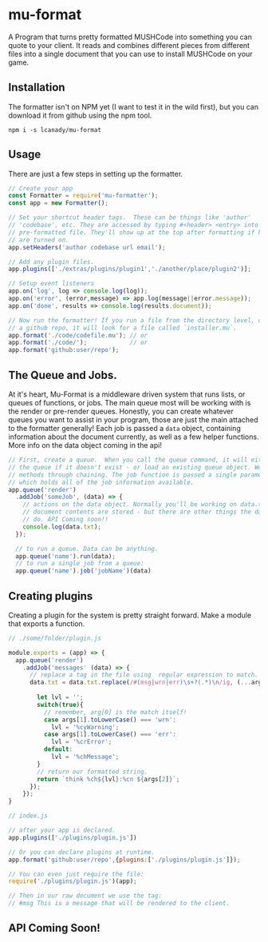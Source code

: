 # mu-format
A Program that turns pretty formatted MUSHCode into something you can quote to your client. It reads and combines different pieces from different files into a single document that you can use to install MUSHCode on your game.

## Installation
The formatter isn't on NPM yet (I want to test it in the wild first), but you can download it from github using the npm tool.
```
npm i -s lcanady/mu-format
```
## Usage
There are just a few steps in setting up the formatter.
```JavaScript
// Create your app
const Formatter = require('mu-formatter');
const app = new Formatter();

// Set your shortcut header tags.  These can be things like 'author'
// 'codebase', etc. They are accessed by typing #<header> <entry> into your
// pre-formatted file. They'll show up at the top after formatting if headers
// are turned on.
app.setHeaders('author codebase url email');

// Add any plugin files.
app.plugins(['./extras/plugins/plugin1','./another/place/plugin2')];

// Setup event listeners
app.on('log', log => console.log(log));
app.on('error', (error,message) => app.log(message||error.message));
app.on('done', results => console.log(results.document));

// Now run the formatter! If you run a file from the directory level, or from
// a github repo, it will look for a file called `installer.mu`.
app.format('./code/codefile.mu'); // or
app.format('./code/');            // or
app.format('github:user/repo');    
```

## The Queue and Jobs.
At it's heart, Mu-Format is a middleware driven system that runs lists, or queues of functions, or jobs. The main queue most will be working with is the render or pre-render queues. Honestly, you can create whatever queues you want to assist in your program, those are just the main attached to the formatter generally! Each job is passed a `data` object, containing information about the document currently, as well as a few helper functions. More info on the data object coming in the api!
```JavaScript
// First, create a queue.  When you call the queue command, it will either create
// the queue if it doesn't exist - or load an existing queue object. We can link our
// methods through chaining. The job function is passed a single parameter, data,
// which holds all of the job information available. 
app.queue('render')
  .addJob('someJob', (data) => {
    // actions on the data object. Normally you'll be working on data.txt where the
    // document contents are stored - but there are other things the data object can
    // do. API Coming soon!!
    console.log(data.txt);
  });

  // to run a queue. Data can be anything.
  app.queue('name').run(data);
  // to run a single job from a queue:
  app.queue('name').job('jobName')(data)
```

## Creating plugins
Creating a plugin for the system is pretty straight forward.  Make a module that exports a function.
```JavaScript
// ./some/folder/plugin.js

module.exports = (app) => {
  app.queue('render')
    .addJob('messages' (data) => {
      // replace a tag in the file using  regular expression to match.
      data.txt = data.txt.replace(/#(msg|wrn|err)\s+?(.*)\n/ig, (...args) => {
        
        let lvl = '';
        switch(true){
          // remember, arg[0] is the match itself!
          case args[1].toLowerCase() === 'wrn':
            lvl = '%cyWarning';
          case args[1].toLowerCase() === 'err':
            lvl = '%crError';
          default:
            lvl = '%chMessage';
        }
        // return our formatted string.
        return `think %ch${lvl}:%cn ${args[2]}`;
      });      
    });
}

// index.js

// after your app is declared.
app.plugins(['./plugins/plugin.js'])

// Or you can declare plugins at runtime.
app.format('github:user/repo',{plugins:['./plugins/plugin.js']});

// You can even just require the file:
require('./plugins/plugin.js')(app);

// Then in our raw document we use the tag:
// #msg This is a message that will be rendered to the client.
```
## API Coming Soon!